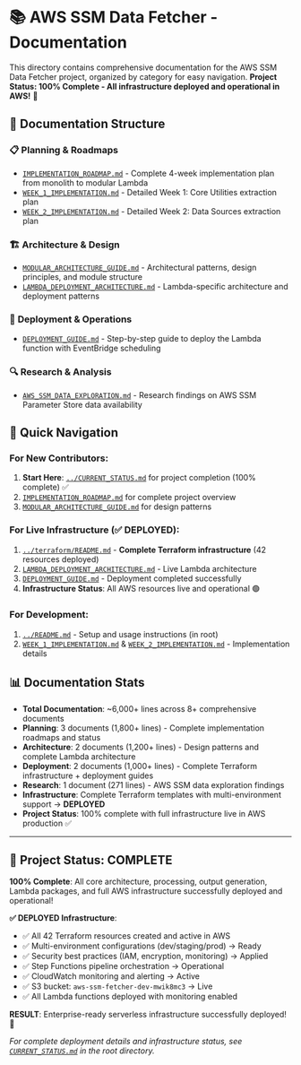 # 📚 AWS SSM Data Fetcher - Documentation

This directory contains comprehensive documentation for the AWS SSM Data Fetcher project, organized by category for easy navigation. **Project Status: 100% Complete - All infrastructure deployed and operational in AWS!** 🎉

## 📁 Documentation Structure

### 📋 **Planning & Roadmaps**
- [`IMPLEMENTATION_ROADMAP.md`](planning/IMPLEMENTATION_ROADMAP.md) - Complete 4-week implementation plan from monolith to modular Lambda
- [`WEEK_1_IMPLEMENTATION.md`](planning/WEEK_1_IMPLEMENTATION.md) - Detailed Week 1: Core Utilities extraction plan
- [`WEEK_2_IMPLEMENTATION.md`](planning/WEEK_2_IMPLEMENTATION.md) - Detailed Week 2: Data Sources extraction plan

### 🏗️ **Architecture & Design**
- [`MODULAR_ARCHITECTURE_GUIDE.md`](architecture/MODULAR_ARCHITECTURE_GUIDE.md) - Architectural patterns, design principles, and module structure
- [`LAMBDA_DEPLOYMENT_ARCHITECTURE.md`](architecture/LAMBDA_DEPLOYMENT_ARCHITECTURE.md) - Lambda-specific architecture and deployment patterns

### 🚀 **Deployment & Operations**
- [`DEPLOYMENT_GUIDE.md`](deployment/DEPLOYMENT_GUIDE.md) - Step-by-step guide to deploy the Lambda function with EventBridge scheduling

### 🔍 **Research & Analysis**
- [`AWS_SSM_DATA_EXPLORATION.md`](research/AWS_SSM_DATA_EXPLORATION.md) - Research findings on AWS SSM Parameter Store data availability

## 🎯 **Quick Navigation**

### For New Contributors:
1. **Start Here**: [`../CURRENT_STATUS.md`](../CURRENT_STATUS.md) for project completion (100% complete) ✅
2. [`IMPLEMENTATION_ROADMAP.md`](planning/IMPLEMENTATION_ROADMAP.md) for complete project overview
3. [`MODULAR_ARCHITECTURE_GUIDE.md`](architecture/MODULAR_ARCHITECTURE_GUIDE.md) for design patterns

### For Live Infrastructure (✅ DEPLOYED):
1. [`../terraform/README.md`](../terraform/README.md) - **Complete Terraform infrastructure** (42 resources deployed)
2. [`LAMBDA_DEPLOYMENT_ARCHITECTURE.md`](architecture/LAMBDA_DEPLOYMENT_ARCHITECTURE.md) - Live Lambda architecture
3. [`DEPLOYMENT_GUIDE.md`](deployment/DEPLOYMENT_GUIDE.md) - Deployment completed successfully
4. **Infrastructure Status**: All AWS resources live and operational 🟢

### For Development:
1. [`../README.md`](../README.md) - Setup and usage instructions (in root)
2. [`WEEK_1_IMPLEMENTATION.md`](planning/WEEK_1_IMPLEMENTATION.md) & [`WEEK_2_IMPLEMENTATION.md`](planning/WEEK_2_IMPLEMENTATION.md) - Implementation details

## 📊 **Documentation Stats**
- **Total Documentation**: ~6,000+ lines across 8+ comprehensive documents
- **Planning**: 3 documents (1,800+ lines) - Complete implementation roadmaps and status
- **Architecture**: 2 documents (1,200+ lines) - Design patterns and complete Lambda architecture
- **Deployment**: 2 documents (1,000+ lines) - Complete Terraform infrastructure + deployment guides
- **Research**: 1 document (271 lines) - AWS SSM data exploration findings
- **Infrastructure**: Complete Terraform templates with multi-environment support → **DEPLOYED**
- **Project Status**: 100% complete with full infrastructure live in AWS production ✅

---

## 🎉 **Project Status: COMPLETE**
**100% Complete**: All core architecture, processing, output generation, Lambda packages, and full AWS infrastructure successfully deployed and operational!

**✅ DEPLOYED Infrastructure**: 
- ✅ All 42 Terraform resources created and active in AWS
- ✅ Multi-environment configurations (dev/staging/prod) → Ready
- ✅ Security best practices (IAM, encryption, monitoring) → Applied
- ✅ Step Functions pipeline orchestration → Operational
- ✅ CloudWatch monitoring and alerting → Active
- ✅ S3 bucket: `aws-ssm-fetcher-dev-mwik8mc3` → Live
- ✅ All Lambda functions deployed with monitoring enabled

**RESULT**: Enterprise-ready serverless infrastructure successfully deployed! 🚀

*For complete deployment details and infrastructure status, see [`CURRENT_STATUS.md`](../CURRENT_STATUS.md) in the root directory.*